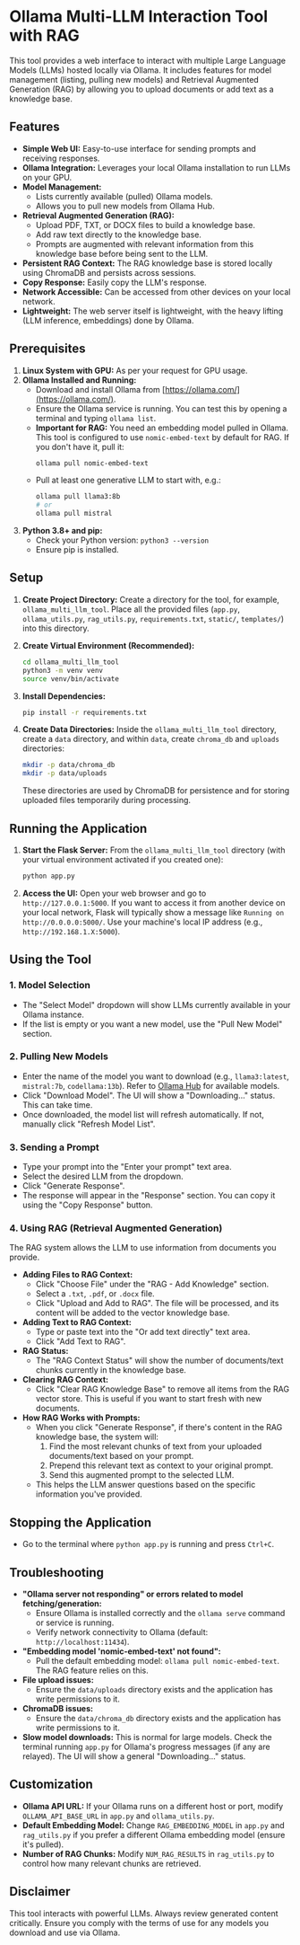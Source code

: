 # Ollama Multi-LLM Interaction Tool with RAG

This tool provides a web interface to interact with multiple Large Language Models (LLMs) hosted locally via Ollama. It includes features for model management (listing, pulling new models) and Retrieval Augmented Generation (RAG) by allowing you to upload documents or add text as a knowledge base.

## Features

* **Simple Web UI:** Easy-to-use interface for sending prompts and receiving responses.
* **Ollama Integration:** Leverages your local Ollama installation to run LLMs on your GPU.
* **Model Management:**
    * Lists currently available (pulled) Ollama models.
    * Allows you to pull new models from Ollama Hub.
* **Retrieval Augmented Generation (RAG):**
    * Upload PDF, TXT, or DOCX files to build a knowledge base.
    * Add raw text directly to the knowledge base.
    * Prompts are augmented with relevant information from this knowledge base before being sent to the LLM.
* **Persistent RAG Context:** The RAG knowledge base is stored locally using ChromaDB and persists across sessions.
* **Copy Response:** Easily copy the LLM's response.
* **Network Accessible:** Can be accessed from other devices on your local network.
* **Lightweight:** The web server itself is lightweight, with the heavy lifting (LLM inference, embeddings) done by Ollama.

## Prerequisites

1.  **Linux System with GPU:** As per your request for GPU usage.
2.  **Ollama Installed and Running:**
    * Download and install Ollama from [https://ollama.com/](https://ollama.com/).
    * Ensure the Ollama service is running. You can test this by opening a terminal and typing `ollama list`.
    * **Important for RAG:** You need an embedding model pulled in Ollama. This tool is configured to use `nomic-embed-text` by default for RAG. If you don't have it, pull it:
        ```bash
        ollama pull nomic-embed-text
        ```
    * Pull at least one generative LLM to start with, e.g.:
        ```bash
        ollama pull llama3:8b
        # or
        ollama pull mistral
        ```
3.  **Python 3.8+ and pip:**
    * Check your Python version: `python3 --version`
    * Ensure pip is installed.

## Setup

1.  **Create Project Directory:**
    Create a directory for the tool, for example, `ollama_multi_llm_tool`. Place all the provided files (`app.py`, `ollama_utils.py`, `rag_utils.py`, `requirements.txt`, `static/`, `templates/`) into this directory.

2.  **Create Virtual Environment (Recommended):**
    ```bash
    cd ollama_multi_llm_tool
    python3 -m venv venv
    source venv/bin/activate
    ```

3.  **Install Dependencies:**
    ```bash
    pip install -r requirements.txt
    ```

4.  **Create Data Directories:**
    Inside the `ollama_multi_llm_tool` directory, create a `data` directory, and within `data`, create `chroma_db` and `uploads` directories:
    ```bash
    mkdir -p data/chroma_db
    mkdir -p data/uploads
    ```
    These directories are used by ChromaDB for persistence and for storing uploaded files temporarily during processing.

## Running the Application

1.  **Start the Flask Server:**
    From the `ollama_multi_llm_tool` directory (with your virtual environment activated if you created one):
    ```bash
    python app.py
    ```

2.  **Access the UI:**
    Open your web browser and go to `http://127.0.0.1:5000`.
    If you want to access it from another device on your local network, Flask will typically show a message like `Running on http://0.0.0.0:5000/`. Use your machine's local IP address (e.g., `http://192.168.1.X:5000`).

## Using the Tool

### 1. Model Selection
* The "Select Model" dropdown will show LLMs currently available in your Ollama instance.
* If the list is empty or you want a new model, use the "Pull New Model" section.

### 2. Pulling New Models
* Enter the name of the model you want to download (e.g., `llama3:latest`, `mistral:7b`, `codellama:13b`). Refer to [Ollama Hub](https://ollama.com/library) for available models.
* Click "Download Model". The UI will show a "Downloading..." status. This can take time.
* Once downloaded, the model list will refresh automatically. If not, manually click "Refresh Model List".

### 3. Sending a Prompt
* Type your prompt into the "Enter your prompt" text area.
* Select the desired LLM from the dropdown.
* Click "Generate Response".
* The response will appear in the "Response" section. You can copy it using the "Copy Response" button.

### 4. Using RAG (Retrieval Augmented Generation)

The RAG system allows the LLM to use information from documents you provide.

* **Adding Files to RAG Context:**
    * Click "Choose File" under the "RAG - Add Knowledge" section.
    * Select a `.txt`, `.pdf`, or `.docx` file.
    * Click "Upload and Add to RAG". The file will be processed, and its content will be added to the vector knowledge base.
* **Adding Text to RAG Context:**
    * Type or paste text into the "Or add text directly" text area.
    * Click "Add Text to RAG".
* **RAG Status:**
    * The "RAG Context Status" will show the number of documents/text chunks currently in the knowledge base.
* **Clearing RAG Context:**
    * Click "Clear RAG Knowledge Base" to remove all items from the RAG vector store. This is useful if you want to start fresh with new documents.
* **How RAG Works with Prompts:**
    * When you click "Generate Response", if there's content in the RAG knowledge base, the system will:
        1.  Find the most relevant chunks of text from your uploaded documents/text based on your prompt.
        2.  Prepend this relevant text as context to your original prompt.
        3.  Send this augmented prompt to the selected LLM.
    * This helps the LLM answer questions based on the specific information you've provided.

## Stopping the Application

* Go to the terminal where `python app.py` is running and press `Ctrl+C`.

## Troubleshooting

* **"Ollama server not responding" or errors related to model fetching/generation:**
    * Ensure Ollama is installed correctly and the `ollama serve` command or service is running.
    * Verify network connectivity to Ollama (default: `http://localhost:11434`).
* **"Embedding model 'nomic-embed-text' not found":**
    * Pull the default embedding model: `ollama pull nomic-embed-text`. The RAG feature relies on this.
* **File upload issues:**
    * Ensure the `data/uploads` directory exists and the application has write permissions to it.
* **ChromaDB issues:**
    * Ensure the `data/chroma_db` directory exists and the application has write permissions to it.
* **Slow model downloads:** This is normal for large models. Check the terminal running `app.py` for Ollama's progress messages (if any are relayed). The UI will show a general "Downloading..." status.

## Customization

* **Ollama API URL:** If your Ollama runs on a different host or port, modify `OLLAMA_API_BASE_URL` in `app.py` and `ollama_utils.py`.
* **Default Embedding Model:** Change `RAG_EMBEDDING_MODEL` in `app.py` and `rag_utils.py` if you prefer a different Ollama embedding model (ensure it's pulled).
* **Number of RAG Chunks:** Modify `NUM_RAG_RESULTS` in `rag_utils.py` to control how many relevant chunks are retrieved.

## Disclaimer

This tool interacts with powerful LLMs. Always review generated content critically. Ensure you comply with the terms of use for any models you download and use via Ollama.
